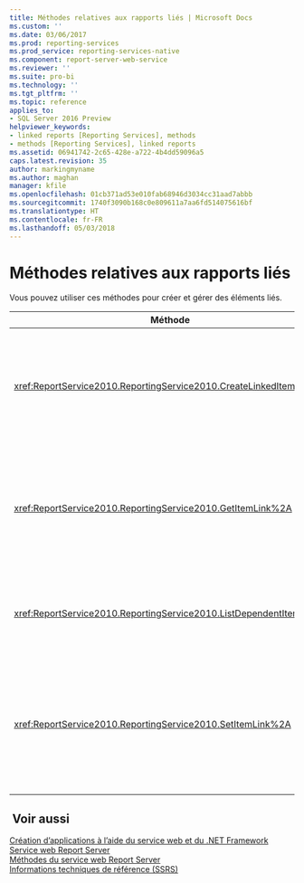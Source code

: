 ```yaml
---
title: Méthodes relatives aux rapports liés | Microsoft Docs
ms.custom: ''
ms.date: 03/06/2017
ms.prod: reporting-services
ms.prod_service: reporting-services-native
ms.component: report-server-web-service
ms.reviewer: ''
ms.suite: pro-bi
ms.technology: ''
ms.tgt_pltfrm: ''
ms.topic: reference
applies_to:
- SQL Server 2016 Preview
helpviewer_keywords:
- linked reports [Reporting Services], methods
- methods [Reporting Services], linked reports
ms.assetid: 06941742-2c65-428e-a722-4b4dd59096a5
caps.latest.revision: 35
author: markingmyname
ms.author: maghan
manager: kfile
ms.openlocfilehash: 01cb371ad53e010fab68946d3034cc31aad7abbb
ms.sourcegitcommit: 1740f3090b168c0e809611a7aa6fd514075616bf
ms.translationtype: HT
ms.contentlocale: fr-FR
ms.lasthandoff: 05/03/2018
---
```

# <a name="linked-reports-methods"></a>Méthodes relatives aux rapports liés
  Vous pouvez utiliser ces méthodes pour créer et gérer des éléments liés.  
  
|Méthode|Action|  
|------------|------------|  
|<xref:ReportService2010.ReportingService2010.CreateLinkedItem%2A>|Ajoute un nouvel élément lié à la base de données du serveur de rapports.|  
|<xref:ReportService2010.ReportingService2010.GetItemLink%2A>|Retourne le nom de l'élément dont la définition est utilisée pour l'élément lié spécifié.|  
|<xref:ReportService2010.ReportingService2010.ListDependentItems%2A>|Retourne une liste des éléments liés à un élément spécifié.|  
|<xref:ReportService2010.ReportingService2010.SetItemLink%2A>|Spécifie l'élément de catalogue utilisé pour la définition d'élément d'un élément lié existant.|  
  
## <a name="see-also"></a> Voir aussi  
 [Création d’applications à l’aide du service web et du .NET Framework](../../../reporting-services/report-server-web-service/net-framework/building-applications-using-the-web-service-and-the-net-framework.md)   
 [Service web Report Server](../../../reporting-services/report-server-web-service/report-server-web-service.md)   
 [Méthodes du service web Report Server](../../../reporting-services/report-server-web-service/methods/report-server-web-service-methods.md)   
 [Informations techniques de référence &#40;SSRS&#41;](../../../reporting-services/technical-reference-ssrs.md)  
  
  
